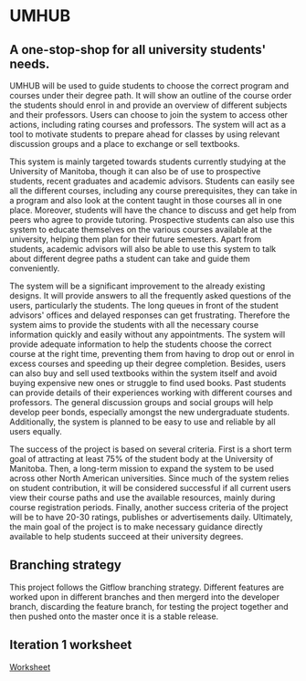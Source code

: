 # UMHUB

## A one-stop-shop for all university students' needs.

UMHUB will be used to guide students to choose the correct program and courses under their degree path. It will show an outline of the course order the students should enrol in and provide an overview of different subjects and their professors. Users can choose to join the system to access other actions, including rating courses and professors. The system will act as a tool to motivate students to prepare ahead for classes by using relevant discussion groups and a place to exchange or sell textbooks. 

This system is mainly targeted towards students currently studying at the University of Manitoba, though it can also be of use to prospective students, recent graduates and academic advisors. Students can easily see all the different courses, including any course prerequisites, they can take in a program and also look at the content taught in those courses all in one place. Moreover, students will have the chance to discuss and get help from peers who agree to provide tutoring. Prospective students can also use this system to educate themselves on the various courses available at the university, helping them plan for their future semesters. Apart from students, academic advisors will also be able to use this system to talk about different degree paths a student can take and guide them conveniently.

The system will be a significant improvement to the already existing designs. It will provide answers to all the frequently asked questions of the users, particularly the students.  The long queues in front of the student advisors' offices and delayed responses can get frustrating. Therefore the system aims to provide the students with all the necessary course information quickly and easily without any appointments. The system will provide adequate information to help the students choose the correct course at the right time, preventing them from having to drop out or enrol in excess courses and speeding up their degree completion. Besides, users can also buy and sell used textbooks within the system itself and avoid buying expensive new ones or struggle to find used books. Past students can provide details of their experiences working with different courses and professors. The general discussion groups and social groups will help develop peer bonds, especially amongst the new undergraduate students. Additionally, the system is planned to be easy to use and reliable by all users equally. 

The success of the project is based on several criteria. First is a short term goal of attracting at least 75% of the student body at the University of Manitoba. Then, a long-term mission to expand the system to be used across other North American universities. Since much of the system relies on student contribution, it will be considered successful if all current users view their course paths and use the available resources, mainly during course registration periods. Finally, another success criteria of the project will be to have 20-30 ratings, publishes or advertisements daily. Ultimately, the main goal of the project is to make necessary guidance directly available to help students succeed at their university degrees. 

## Branching strategy

This project follows the Gitflow branching strategy. Different features are worked upon in different branches and then mergerd into the developer branch, discarding the feature branch, for testing the project together and then pushed onto the master once it is a stable release.

## Iteration 1 worksheet

[Worksheet](i1_worksheet.md)